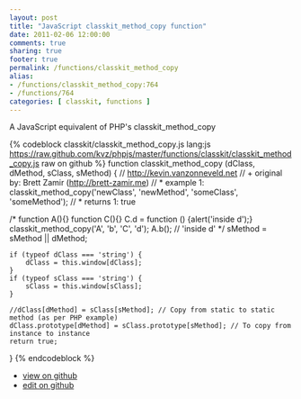 ```yaml
---
layout: post
title: "JavaScript classkit_method_copy function"
date: 2011-02-06 12:00:00
comments: true
sharing: true
footer: true
permalink: /functions/classkit_method_copy
alias:
- /functions/classkit_method_copy:764
- /functions/764
categories: [ classkit, functions ]
---
```

A JavaScript equivalent of PHP's classkit_method_copy
<!-- more -->
{% codeblock classkit/classkit_method_copy.js lang:js https://raw.github.com/kvz/phpjs/master/functions/classkit/classkit_method_copy.js raw on github %}
function classkit_method_copy (dClass, dMethod, sClass, sMethod) {
    // http://kevin.vanzonneveld.net
    // +   original by: Brett Zamir (http://brett-zamir.me)
    // *     example 1: classkit_method_copy('newClass', 'newMethod', 'someClass', 'someMethod');
    // *     returns 1: true

/*
    function A(){}
    function C(){}
    C.d = function () {alert('inside d');}
    classkit_method_copy('A', 'b', 'C', 'd');
    A.b(); // 'inside d'
    */
    sMethod = sMethod || dMethod;

    if (typeof dClass === 'string') {
        dClass = this.window[dClass];
    }
    if (typeof sClass === 'string') {
        sClass = this.window[sClass];
    }

    //dClass[dMethod] = sClass[sMethod]; // Copy from static to static method (as per PHP example)
    dClass.prototype[dMethod] = sClass.prototype[sMethod]; // To copy from instance to instance
    return true;
}
{% endcodeblock %}
<ul>
 <li><a href="https://github.com/kvz/phpjs/blob/master/functions/classkit/classkit_method_copy.js">view on github</a></li>
 <li><a href="https://github.com/kvz/phpjs/edit/master/functions/classkit/classkit_method_copy.js">edit on github</a></li>
</ul>
